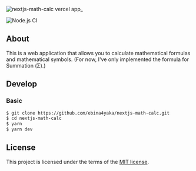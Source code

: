 ![nextjs-math-calc vercel app_](https://user-images.githubusercontent.com/55776479/86876423-a97e6000-c11f-11ea-9ea1-1cda82985dba.png)

![Node.js CI](https://github.com/ebina4yaka/nextjs-math-calc/workflows/Node.js%20CI/badge.svg)
## About
This is a web application that allows you to calculate mathematical formulas and mathematical symbols.
(For now, I've only implemented the formula for Summation (Σ).)

## Develop

### Basic

```zsh
$ git clone https://github.com/ebina4yaka/nextjs-math-calc.git
$ cd nextjs-math-calc
$ yarn
$ yarn dev
```

## License

This project is licensed under the terms of the [MIT license](https://github.com/ebina4yaka/nextjs-math-calc/blob/master/LICENSE).
